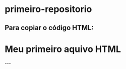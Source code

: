 # primeiro-repositorio

Para copiar o código HTML:
---
<html>
  <h1>Meu primeiro aquivo HTML</h1>
</html>
---
